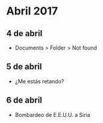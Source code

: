 Abril 2017
===========

## 4 de abril
 - Documents > Folder > Not found
 
## 5 de abril
 - ¿Me estás retando?
 
## 6 de abril
 - Bombardeo de E.E.U.U. a Siria
